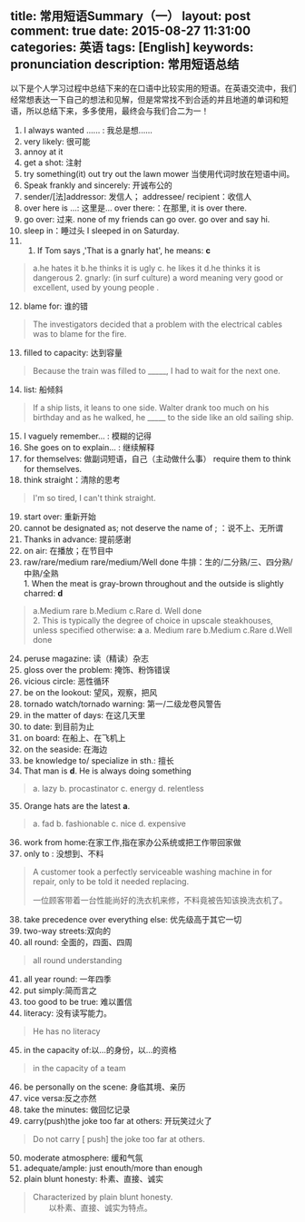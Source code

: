 title: 常用短语Summary（一）
layout: post
comment: true
date: 2015-08-27 11:31:00
categories: 英语
tags: [English]
keywords: pronunciation
description: 常用短语总结
---
以下是个人学习过程中总结下来的在口语中比较实用的短语。在英语交流中，我们经常想表达一下自己的想法和见解，但是常常找不到合适的并且地道的单词和短语，所以总结下来，多多使用，最终会与我们合二为一！

1.    I always wanted ...... : 我总是想......
2.    very likely: 很可能
3.    annoy at it
4.    get a shot: 注射
5.    try something(it) out        try out the lawn mower    当使用代词时放在短语中间。
6.    Speak frankly and sincerely: 开诚布公的
7.    sender/[法]addressor: 发信人； addressee/ recipient：收信人
8.    over here is ...: 这里是...        over there:：在那里, it is over there.
9.    go over: 过来. none of my friends can go over.    go over and say hi.
10.    sleep in：睡过头    I sleeped in on Saturday.
11.    1.    If Tom says ,'That is a gnarly hat', he means: **c**
>    a.he hates it    b.he thinks it is ugly    c. he likes it   d.he thinks it is dangerous
    2.    gnarly: (in surf culture) a word meaning very good or excellent, used by young people .
12.    blame for:  谁的错
>    The investigators decided that a problem with the electrical cables was to blame for the fire.
13.    filled to capacity: 达到容量
>    Because the train was filled to _____, I had to wait for the next one.
14.    list: 船倾斜
>    If a ship lists, it leans to one side.
>        Walter drank too much on his birthday and as he walked, he _____ to the side like an old sailing ship.
15.    I vaguely remember... : 模糊的记得
16.    She goes on to explain... : 继续解释
17.    for themselves: 做副词短语，自己（主动做什么事） require them to think for themselves.
18.    think straight：清除的思考
>    I'm so tired, I can't think straight.
19.    start over: 重新开始    
20.    cannot be designated as; not deserve the name of ; ：说不上、无所谓
21.    Thanks in advance: 提前感谢
22.    on air: 在播放；在节目中
23.    raw/rare/medium rare/medium/Well done   牛排：生的/二分熟/三、四分熟/中熟/全熟    
    1. When the meat is gray-brown throughout and the outside is slightly charred: **d**
>    a.Medium rare    b.Medium    c.Rare    d. Well done  
    2. This is typically the degree of choice in upscale steakhouses, unless specified otherwise: **a**
>    a. Medium rare   b.Medium    c.Rare    d.Well done   
24.    peruse magazine: 读（精读）杂志
25.    gloss over the problem: 掩饰、粉饰错误
26.    vicious circle: 恶性循环
27.    be on the lookout: 望风，观察，把风
28.    tornado watch/tornado warning: 第一/二级龙卷风警告
29.    in the matter of days: 在这几天里
30.    to date: 到目前为止
31.    on board: 在船上、在飞机上
32.    on the seaside: 在海边
33.    be knowledge to/ specialize in sth.: 擅长
34.    That man is **d**. He is always doing something 
>    a. lazy  b. procastinator  c. energy  d. relentless
35.    Orange hats are the latest **a**. 
>    a. fad  b. fashionable  c. nice  d. expensive
36.    work from home:在家工作,指在家办公系统或把工作带回家做
37.   only to : 没想到、不料
>    A customer took a perfectly serviceable washing machine in for repair, only to be told it needed replacing.
>
>    一位顾客带着一台性能尚好的洗衣机来修，不料竟被告知该换洗衣机了。
38.    take precedence over everything else: 优先级高于其它一切
39.   two-way streets:双向的
40.    all round: 全面的，四面、四周
>    all round understanding
41.    all year round: 一年四季
42.    put simply:简而言之
43.    too good to be true: 难以置信
44.    literacy: 没有读写能力。
>    He has no literacy
45.    in the capacity of:以…的身份，以…的资格
>    in the capacity of a team
46.    be personally on the scene: 身临其境、亲历
47.    vice versa:反之亦然
48.    take the minutes: 做回忆记录
49.    carry(push)the joke too far at others: 开玩笑过火了
>    Do not carry [ push] the joke too far at others.
50.   moderate atmosphere: 缓和气氛 
51.   adequate/ample: just enouth/more than enough
52.   plain blunt honesty: 朴素、直接、诚实
>    Characterized by plain blunt honesty.  
&emsp;&emsp;以朴素、直接、诚实为特点。
